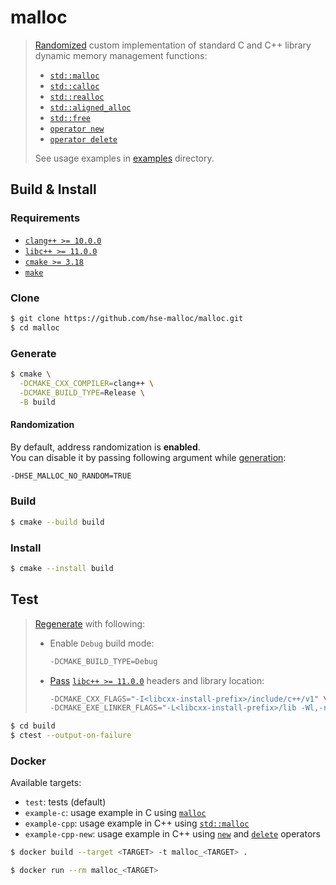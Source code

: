 # malloc

> [Randomized](#randomization) custom implementation of standard C and C++ library dynamic memory management functions:
> * [`std::malloc`](https://en.cppreference.com/w/cpp/memory/c/malloc)
> * [`std::calloc`](https://en.cppreference.com/w/cpp/memory/c/calloc)
> * [`std::realloc`](https://en.cppreference.com/w/cpp/memory/c/realloc)
> * [`std::aligned_alloc`](https://en.cppreference.com/w/cpp/memory/c/aligned_alloc)
> * [`std::free`](https://en.cppreference.com/w/cpp/memory/c/free)
> * [`operator new`](https://en.cppreference.com/w/cpp/memory/new/operator_new)
> * [`operator delete`](https://en.cppreference.com/w/cpp/memory/new/operator_delete)
> 
> See usage examples in [examples](examples) directory.

## Build & Install

### Requirements

* [`clang++ >= 10.0.0`](https://clang.llvm.org)
* [`libc++ >= 11.0.0`](https://libcxx.llvm.org/docs/UsingLibcxx.html)
* [`cmake >= 3.18`](https://cmake.org)
* [`make`](https://www.gnu.org/software/make)

### Clone

```sh
$ git clone https://github.com/hse-malloc/malloc.git
$ cd malloc
```

### Generate

```sh
$ cmake \
  -DCMAKE_CXX_COMPILER=clang++ \
  -DCMAKE_BUILD_TYPE=Release \
  -B build
```

#### Randomization

By default, address randomization is **enabled**.  
You can disable it by passing following argument while [generation](#generate):

```sh
-DHSE_MALLOC_NO_RANDOM=TRUE
```

### Build

```sh
$ cmake --build build
```

### Install

```sh
$ cmake --install build
```

## Test

> [Regenerate](#generate) with following:
> * Enable `Debug` build mode:
>   ```sh
>   -DCMAKE_BUILD_TYPE=Debug
>   ```
> * [Pass](https://libcxx.llvm.org/docs/UsingLibcxx.html) [`libc++ >= 11.0.0`](https://libcxx.llvm.org/docs/UsingLibcxx.html) headers and library location:
>   ```sh
>   -DCMAKE_CXX_FLAGS="-I<libcxx-install-prefix>/include/c++/v1" \
>   -DCMAKE_EXE_LINKER_FLAGS="-L<libcxx-install-prefix>/lib -Wl,-rpath,<libcxx-install-prefix>/lib"
>   ```

```sh
$ cd build
$ ctest --output-on-failure
```

### Docker

Available targets:
* `test`: tests (default)
* `example-c`: usage example in C using [`malloc`](https://en.cppreference.com/w/c/memory/malloc)
* `example-cpp`: usage example in C++ using [`std::malloc`](https://en.cppreference.com/w/cpp/memory/c/malloc)
* `example-cpp-new`: usage example in C++ using [`new`](https://en.cppreference.com/w/cpp/memory/new/operator_new) and [`delete`](https://en.cppreference.com/w/cpp/memory/new/operator_delete) operators

```sh
$ docker build --target <TARGET> -t malloc_<TARGET> .

$ docker run --rm malloc_<TARGET>
```
